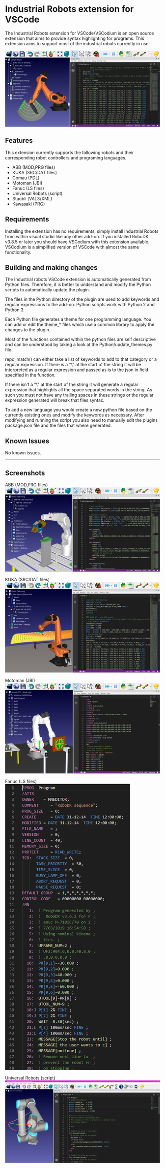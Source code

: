 # Industrial Robots extension for VSCode

The Industrial Robots extension for VSCode/VSCodium is an open source extension that aims to provide syntax highlighting for programs. This extension aims to support most of the industrial robots currently in use.

![VSCode in RoboDK](/screenshots/VSCode-in-RoboDK.png)

## Features

This extension currently supports the following robots and their corresponding robot controllers and programing languages.
 - ABB (MOD,PRG files)
 - KUKA (SRC/DAT files)
 - Comau (PDL)
 - Motoman (JBI)
 - Fanuc (LS files)
 - Universal Robots (script)
 - Staubli (VAL3/XML)
 - Kawasaki (PRG)

## Requirements

Installing the extension has no requirements, simply install Industrial Robots from within visual studio like any other add-on.
If you installed RoboDK v3.8.5 or later you should have VSCodium with this extension available. VSCodium is a simplified version of VSCode with almost the same functionality.

## Building and making changes

The Industrial robots VSCode extension is automatically generated from Python files. Therefore, it is better to understand and modify the Python scripts to automatically update the plugin.

The files in the Python directory of the plugin are used to add keywords and regular expressions to the add-on. Python scripts work with Python 2 and Python 3. 

Each Python file generates a theme for one programming language. You can add or edit the theme_* files which use a common library to apply the changes to the plugin.

Most of the functions contained within the python files are self descriptive and can be understood by taking a look at the Python/update_themes.py file.

repo_match() can either take a list of keywords to add to that category or a regular expression. If there is a "\\" at the start of the string it will be interpreted as a regular expression and passed as is to the json in field specified in the function.

If there isn't a "\\" at the start of the string it will generate a regular expression that highlights all the space separated words in the string. As such you must not have any trailing spaces in these strings or the regular expression generated will break that files syntax.

To add a new language you would create a new python file based on the currently existing ones and modify the keywords as necessary. After modifying and running the script you also need to manually edit the plugins package.json file and the files that where generated.

## Known Issues

No known issues.

-----------------------------------------------------------------------------------------------------------

## Screenshots

ABB (MOD,PRG files)
![ABB](/screenshots/ABB.png)

KUKA (SRC/DAT files)
![KUKA](/screenshots/KUKA.png)

Motoman (JBI)
![Motoman](/screenshots/Motoman.png)

Fanuc (LS files)
![Fanuc](/screenshots/Fanuc.png)

Universal Robots (script)
![Universal Robots](/screenshots/UR.png)


